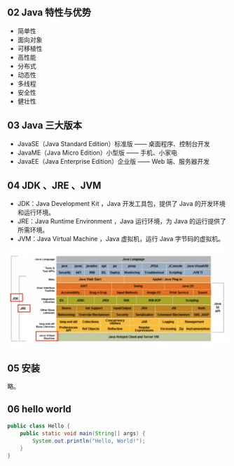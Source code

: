 ## 02 Java 特性与优势

- 简单性
- 面向对象
- 可移植性
- 高性能
- 分布式
- 动态性
- 多线程
- 安全性
- 健壮性

## 03 Java 三大版本

- JavaSE（Java Standard Edition）标准版 —— 桌面程序、控制台开发
- JavaME（Java Micro Edition）小型版 —— 手机、小家电
- JavaEE（Java Enterprise Edition）企业版 —— Web 端、服务器开发

## 04 JDK 、JRE 、JVM

- JDK：Java Development Kit ，Java 开发工具包，提供了 Java 的开发环境和运行环境。
- JRE：Java Runtime Environment ，Java 运行环境，为 Java 的运行提供了所需环境。
- JVM：Java Virtual Machine ，Java 虚拟机，运行 Java 字节码的虚拟机。

![alt text](imgs/intr-04-jdk.png)

## 05 安装

略。

## 06 hello world

```Java
public class Hello {
    public static void main(String[] args) {
        System.out.println("Hello, World!");
    }
}
```
